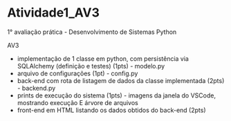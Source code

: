 # Atividade1_AV3
1° avaliação prática - Desenvolvimento de Sistemas Python

AV3

* implementação de 1 classe em python, com persistência via SQLAlchemy (definição e testes) (1pts) - modelo.py
* arquivo de configurações (1pt) - config.py
* back-end com rota de listagem de dados da classe implementada (2pts) - backend.py
* prints de execução do sistema (1pts) - imagens da janela do VSCode, mostrando execução E árvore de arquivos
* front-end em HTML listando os dados obtidos do back-end (2pts)